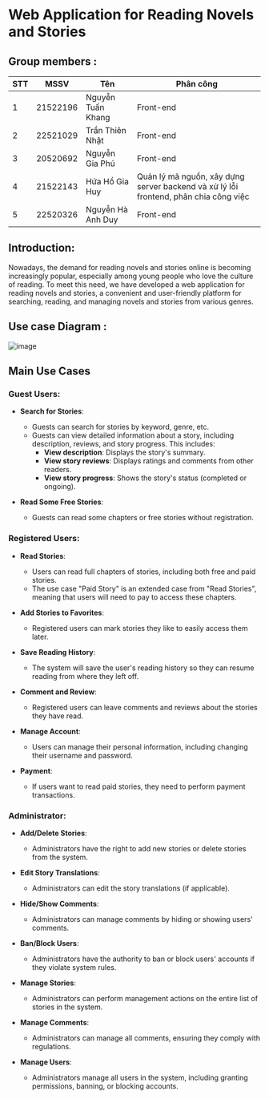 # Web Application for Reading Novels and Stories

## Group members :

| STT | MSSV     | Tên               | Phân công           |
|-----|----------|-------------------|---------------------|
| 1   | 21522196 | Nguyễn Tuấn Khang  |         Front-end            |
| 2   | 22521029 | Trần Thiên Nhật    |         Front-end             |
| 3   | 20520692 | Nguyễn Gia Phú     |         Front-end             |
| 4   | 21522143 | Hứa Hồ Gia Huy     |  Quản lý mã nguồn, xây dựng server backend và xử lý lỗi frontend, phân chia công việc |
| 5   | 22520326 | Nguyễn Hà Anh Duy  |         Front-end            |

## Introduction:

Nowadays, the demand for reading novels and stories online is becoming increasingly popular, especially among young people who love the culture of reading. To meet this need, we have developed a web application for reading novels and stories, a convenient and user-friendly platform for searching, reading, and managing novels and stories from various genres.

## Use case Diagram : 

![image](https://github.com/user-attachments/assets/dfc2f3a1-4554-4638-b906-d4ab1aa1893c)

## Main Use Cases

### Guest Users:
- **Search for Stories**:
  - Guests can search for stories by keyword, genre, etc.
  - Guests can view detailed information about a story, including description, reviews, and story progress. This includes:
    - **View description**: Displays the story's summary.
    - **View story reviews**: Displays ratings and comments from other readers.
    - **View story progress**: Shows the story's status (completed or ongoing).

- **Read Some Free Stories**:
  - Guests can read some chapters or free stories without registration.

### Registered Users:
- **Read Stories**:
  - Users can read full chapters of stories, including both free and paid stories.
  - The use case "Paid Story" is an extended case from "Read Stories", meaning that users will need to pay to access these chapters.

- **Add Stories to Favorites**:
  - Registered users can mark stories they like to easily access them later.

- **Save Reading History**:
  - The system will save the user's reading history so they can resume reading from where they left off.

- **Comment and Review**:
  - Registered users can leave comments and reviews about the stories they have read.

- **Manage Account**:
  - Users can manage their personal information, including changing their username and password.

- **Payment**:
  - If users want to read paid stories, they need to perform payment transactions.

### Administrator:
- **Add/Delete Stories**:
  - Administrators have the right to add new stories or delete stories from the system.

- **Edit Story Translations**:
  - Administrators can edit the story translations (if applicable).

- **Hide/Show Comments**:
  - Administrators can manage comments by hiding or showing users' comments.

- **Ban/Block Users**:
  - Administrators have the authority to ban or block users' accounts if they violate system rules.

- **Manage Stories**:
  - Administrators can perform management actions on the entire list of stories in the system.

- **Manage Comments**:
  - Administrators can manage all comments, ensuring they comply with regulations.

- **Manage Users**:
  - Administrators manage all users in the system, including granting permissions, banning, or blocking accounts.
